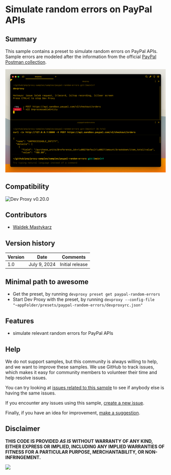 # Simulate random errors on PayPal APIs

## Summary

This sample contains a preset to simulate random errors on PayPal APIs. Sample errors are modeled after the information from the official [PayPal Postman collection](https://www.postman.com/paypal/workspace/paypal-public-api-workspace/overview).

![Dev Proxy simulating errors on PayPal APIs](assets/screenshot.png)

## Compatibility

![Dev Proxy v0.20.0](https://aka.ms/devproxy/badge/v0.20.0)

## Contributors

- [Waldek Mastykarz](https://github.com/waldekmastykarz)

## Version history

Version|Date|Comments
-------|----|--------
1.0|July 9, 2024|Initial release

## Minimal path to awesome

- Get the preset, by running `devproxy preset get paypal-random-errors`
- Start Dev Proxy with the preset, by running `devproxy --config-file "~appFolder/presets/paypal-random-errors/devproxyrc.json"`

## Features

- simulate relevant random errors for PayPal APIs

## Help

We do not support samples, but this community is always willing to help, and we want to improve these samples. We use GitHub to track issues, which makes it easy for  community members to volunteer their time and help resolve issues.

You can try looking at [issues related to this sample](https://github.com/pnp/proxy-samples/issues?q=label%3A%22sample%3A%paypal-random-errors%22) to see if anybody else is having the same issues.

If you encounter any issues using this sample, [create a new issue](https://github.com/pnp/proxy-samples/issues/new).

Finally, if you have an idea for improvement, [make a suggestion](https://github.com/pnp/proxy-samples/issues/new).

## Disclaimer

**THIS CODE IS PROVIDED *AS IS* WITHOUT WARRANTY OF ANY KIND, EITHER EXPRESS OR IMPLIED, INCLUDING ANY IMPLIED WARRANTIES OF FITNESS FOR A PARTICULAR PURPOSE, MERCHANTABILITY, OR NON-INFRINGEMENT.**

![](https://m365-visitor-stats.azurewebsites.net/SamplesGallery/pnp-devproxy-paypal-random-errors)
